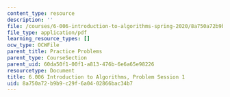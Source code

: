 ```yaml
---
content_type: resource
description: ''
file: /courses/6-006-introduction-to-algorithms-spring-2020/8a750a72b9b9c29f6a0402866bac34b7_MIT6_006S20_prob1.pdf
file_type: application/pdf
learning_resource_types: []
ocw_type: OCWFile
parent_title: Practice Problems
parent_type: CourseSection
parent_uid: 60da50f1-00f1-a813-476b-6e6a65e98226
resourcetype: Document
title: 6.006 Introduction to Algorithms, Problem Session 1
uid: 8a750a72-b9b9-c29f-6a04-02866bac34b7
---
```

